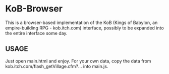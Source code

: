 # KoB-Browser #
This is a browser-based implementation of the KoB (Kings of Babylon, an empire-building RPG - kob.itch.com) interface, possibly to be expanded into the entire interface some day.

## USAGE ##
Just open main.html and enjoy. For your own data, copy the data from kob.itch.com/flash_getVillage.cfm?... into main.js.

